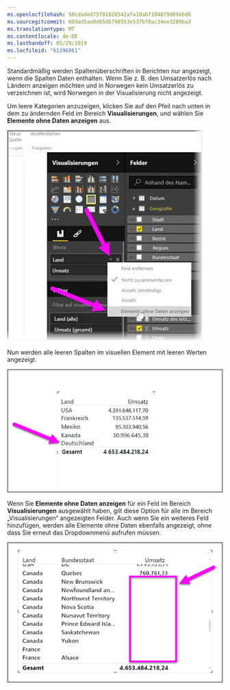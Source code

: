 ```yaml
---
ms.openlocfilehash: 50cdaded75f81828542afa10abf104079d09ebd8
ms.sourcegitcommit: 60dad5aa0d85db790553e537bf8ac34ee3289ba3
ms.translationtype: MT
ms.contentlocale: de-DE
ms.lasthandoff: 05/29/2019
ms.locfileid: "61396861"
---
```

Standardmäßig werden Spaltenüberschriften in Berichten nur angezeigt, wenn die Spalten Daten enthalten. Wenn Sie z. B. den Umsatzerlös nach Ländern anzeigen möchten und in Norwegen kein Umsatzerlös zu verzeichnen ist, wird Norwegen in der Visualisierung nicht angezeigt.

Um leere Kategorien anzuzeigen, klicken Sie auf den Pfeil nach unten in dem zu ändernden Feld im Bereich **Visualisierungen**, und wählen Sie **Elemente ohne Daten anzeigen** aus.

![](media/3-11c-display-empty-categories/3-11c_1.png)

Nun werden alle leeren Spalten im visuellen Element mit leeren Werten angezeigt.

![](media/3-11c-display-empty-categories/3-11c_2.png)

Wenn Sie **Elemente ohne Daten anzeigen** für ein Feld im Bereich **Visualisierungen** ausgewählt haben, gilt diese Option für alle im Bereich „Visualisierungen“ angezeigten Felder. Auch wenn Sie ein weiteres Feld hinzufügen, werden alle Elemente ohne Daten ebenfalls angezeigt, ohne dass Sie erneut das Dropdownmenü aufrufen müssen.

![](media/3-11c-display-empty-categories/3-11c_3.png)

